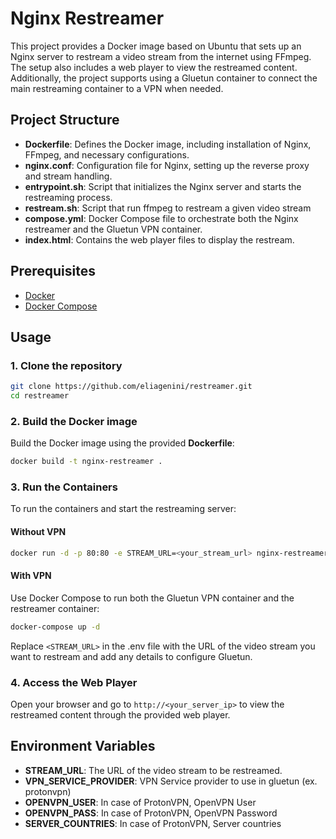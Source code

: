 # Nginx Restreamer

This project provides a Docker image based on Ubuntu that sets up an Nginx server to restream a video stream from the internet using FFmpeg. The setup also includes a web player to view the restreamed content. Additionally, the project supports using a Gluetun container to connect the main restreaming container to a VPN when needed.

## Project Structure

- **Dockerfile**: Defines the Docker image, including installation of Nginx, FFmpeg, and necessary configurations.
- **nginx.conf**: Configuration file for Nginx, setting up the reverse proxy and stream handling.
- **entrypoint.sh**: Script that initializes the Nginx server and starts the restreaming process.
- **restream.sh**: Script that run ffmpeg to restream a given video stream
- **compose.yml**: Docker Compose file to orchestrate both the Nginx restreamer and the Gluetun VPN container.
- **index.html**: Contains the web player files to display the restream.

## Prerequisites

- [Docker](https://docs.docker.com/get-docker/)
- [Docker Compose](https://docs.docker.com/compose/install/)

## Usage

### 1. Clone the repository

```bash
git clone https://github.com/eliagenini/restreamer.git
cd restreamer
```

### 2. Build the Docker image
Build the Docker image using the provided **Dockerfile**:

```bash
docker build -t nginx-restreamer .
```

### 3. Run the Containers
To run the containers and start the restreaming server:

#### Without VPN

```bash
docker run -d -p 80:80 -e STREAM_URL=<your_stream_url> nginx-restreamer
```

#### With VPN
Use Docker Compose to run both the Gluetun VPN container and the restreamer container:
```bash
docker-compose up -d
```

Replace `<STREAM_URL>` in the .env file with the URL of the video stream you want to restream and add any details to configure Gluetun.

### 4. Access the Web Player
Open your browser and go to `http://<your_server_ip>` to view the restreamed content through the provided web player.

## Environment Variables

- **STREAM_URL**: The URL of the video stream to be restreamed.
- **VPN_SERVICE_PROVIDER**: VPN Service provider to use in gluetun (ex. protonvpn)
- **OPENVPN_USER**: In case of ProtonVPN, OpenVPN User
- **OPENVPN_PASS**: In case of ProtonVPN, OpenVPN Password
- **SERVER_COUNTRIES**: In case of ProtonVPN, Server countries